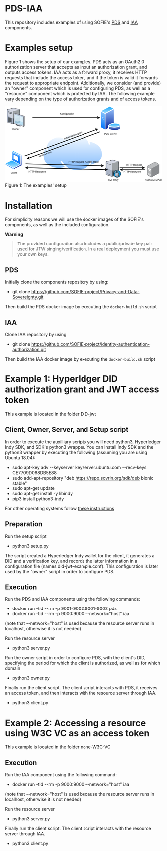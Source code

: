 # PDS-IAA
This repository includes examples of using SOFIE's
[PDS](https://github.com/SOFIE-project/Privacy-and-Data-Sovereignty) and [IAA](https://github.com/SOFIE-project/identity-authentication-authorization) components. 

# Examples setup
Figure 1 shows the setup of our examples. PDS acts as an OAuth2.0 authorization server
that accepts as input an authorization grant, and outputs access tokens. IAA acts
as a forward proxy, it receives HTTP requests that include the access token, and if
the token is valid it forwards the request to appropriate endpoint. Additionally, we
consider (and provide) an "owner" component which is used for configuring PDS, as well
as a "resource" component which is protected by IAA. The following example vary 
depending on the type of authorization grants and of access tokens. 

![Figure1](figures/figure1.png)
Figure 1: The examples' setup

# Installation
For simplicity reasons we will use the docker images of the SOFIE's components, as well as the included configuration.

**Warning**
> The provided configuration also includes a public/private key pair used for JTW singing/verification. In a real deployment you must use
> your own keys.


## PDS
Initially clone the components repository by using:

* git clone https://github.com/SOFIE-project/Privacy-and-Data-Sovereignty.git

Then build the PDS docker image by executing the `docker-build.sh` script


## IAA
Clone IAA repository by using

* git clone https://github.com/SOFIE-project/identity-authentication-authorization.git

Then build the IAA docker image by executing the `docker-build.sh` script


# Example 1: Hyperldger DID authorization grant and JWT access token
This example is located in the folder DID-jwt

## Client, Owner, Server, and Setup script
In order to execute the auxilliary scripts you will need python3, Hyperledger Indy SDK, and SDK's python3 wrapper. You can install Indy 
SDK and the python3 wrapper by executing the following (assuming you are using Ubuntu 18.04):

* sudo apt-key adv --keyserver keyserver.ubuntu.com --recv-keys CE7709D068DB5E88
* sudo add-apt-repository "deb https://repo.sovrin.org/sdk/deb bionic stable"
* sudo apt-get update
* sudo apt-get install -y libindy
* pip3 install python3-indy

For other operating systems follow [these instructions](https://github.com/hyperledger/indy-sdk#installing-the-sdk)

## Preparation
Run the setup script

* python3 setup.py

The script created a Hyperledger Indy wallet for the client, it generates a DID and a verification key,
and records the latter information in a configuration file (names did-jwt-example.conf). This configuration 
is later used by the "owner" script in order to configure PDS.

## Execution

Run the PDS and IAA components using the following commands:

* docker run -tid --rm -p 9001-9002:9001-9002 pds
* docker run -tid --rm -p 9000:9000 --network="host"  iaa

(note that --network="host" is used because the resource server runs in localhost, otherwise it is not needed)

Run the resource server

* python3 server.py

Run the owner script in order to configure PDS, with the client's DID, specifying the period for which the client is authorized, as well as for which domain

* python3 owner.py

Finally run the client script. The client script interacts with PDS, it receives an access token, and then 
interacts with the resource server through IAA.

* python3 client.py

# Example 2: Accessing a resource using W3C VC as an access token
This example is located in the folder none-W3C-VC


## Execution

Run the IAA component using the following command:

* docker run -tid --rm -p 9000:9000 --network="host"  iaa

(note that --network="host" is used because the resource server runs in localhost, otherwise it is not needed)

Run the resource server

* python3 server.py


Finally run the client script. The client script
interacts with the resource server through IAA.

* python3 client.py



